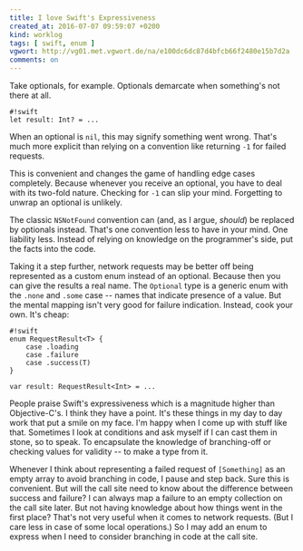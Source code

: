 ```yaml
---
title: I love Swift's Expressiveness
created_at: 2016-07-07 09:59:07 +0200
kind: worklog
tags: [ swift, enum ]
vgwort: http://vg01.met.vgwort.de/na/e100dc6dc87d4bfcb66f2480e15b7d2a
comments: on
---
```



Take optionals, for example. Optionals demarcate when something's not there at all.

    #!swift
    let result: Int? = ...

When an optional is `nil`, this may signify something went wrong. That's much more explicit than relying on a convention like returning `-1` for failed requests. 

This is convenient and changes the game of handling edge cases completely. Because whenever you receive an optional, you have to deal with its two-fold nature. Checking for `-1` can slip your mind. Forgetting to unwrap an optional is unlikely.

The classic `NSNotFound` convention can (and, as I argue, _should_) be replaced by optionals instead. That's one convention less to have in your mind. One liability less. Instead of relying on knowledge on the programmer's side, put the facts into the code.

Taking it a step further, network requests may be better off being represented as a custom enum instead of an optional. Because then you can give the results a real name. The `Optional` type is a generic enum with the `.none` and `.some` case -- names that indicate presence of a value. But the mental mapping isn't very good for failure indication. Instead, cook your own. It's cheap:

    #!swift
    enum RequestResult<T> {
        case .loading
        case .failure
        case .success(T)
    }
    
    var result: RequestResult<Int> = ...

People praise Swift's expressiveness which is a magnitude higher than Objective-C's. I think they have a point. It's these things in my day to day work that put a smile on my face. I'm happy when I come up with stuff like that. Sometimes I look at conditions and ask myself if I can cast them in stone, so to speak. To encapsulate the knowledge of branching-off or checking values for validity -- to make a type from it.

Whenever I think about representing a failed request of `[Something]` as an empty array to avoid branching in code, I pause and step back. Sure this is convenient. But will the call site need to know about the difference between success and failure? I can always map a failure to an empty collection on the call site later. But not having knowledge about how things went in the first place? That's not very useful when it comes to network requests. (But I care less in case of some local operations.) So I may add an enum to express when I need to consider branching in code at the call site.
